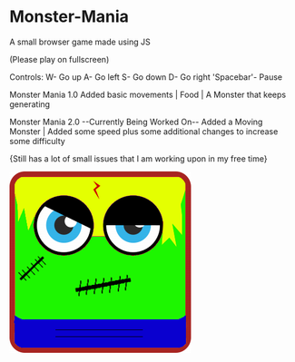 # Monster-Mania
A small browser game made using JS

(Please play on fullscreen)

Controls:
W- Go up
A- Go left
S- Go down
D- Go right
'Spacebar'- Pause

Monster Mania 1.0
Added basic movements | Food | A Monster that keeps generating

Monster Mania 2.0 --Currently Being Worked On--
Added a Moving Monster | Added some speed plus some additional changes to increase some difficulty

{Still has a lot of small issues that I am working upon in my free time}


![alt text](https://github.com/SuperThinking/Monster-Mania/blob/master/movingMonster.png)
